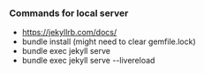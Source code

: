 ### Commands for local server
* https://jekyllrb.com/docs/
* bundle install (might need to clear gemfile.lock)
* bundle exec jekyll serve
* bundle exec jekyll serve --livereload